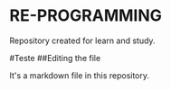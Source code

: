 # RE-PROGRAMMING
Repository created for learn and study.

#Teste
##Editing the file

It's a markdown file in this repository.
